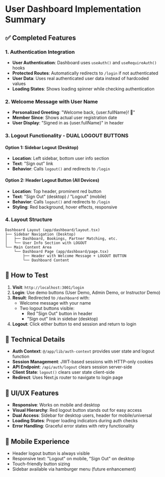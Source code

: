 # User Dashboard Implementation Summary

## ✅ Completed Features

### 1. Authentication Integration
- **User Authentication**: Dashboard uses `useAuth()` and `useRequireAuth()` hooks
- **Protected Routes**: Automatically redirects to `/login` if not authenticated
- **User Data**: Uses real authenticated user data instead of hardcoded values
- **Loading States**: Shows loading spinner while checking authentication

### 2. Welcome Message with User Name
- **Personalized Greeting**: "Welcome back, {user.fullName}! 👋"
- **Member Since**: Shows actual user registration date
- **User Display**: "Signed in as {user.fullName}" in header

### 3. Logout Functionality - DUAL LOGOUT BUTTONS

#### Option 1: Sidebar Logout (Desktop)
- **Location**: Left sidebar, bottom user info section
- **Text**: "Sign out" link
- **Behavior**: Calls `logout()` and redirects to `/login`

#### Option 2: Header Logout Button (All Devices)
- **Location**: Top header, prominent red button
- **Text**: "Sign Out" (desktop) / "Logout" (mobile)
- **Behavior**: Calls `logout()` and redirects to `/login`
- **Styling**: Red background, hover effects, responsive

### 4. Layout Structure
```
Dashboard Layout (app/dashboard/layout.tsx)
├── Sidebar Navigation (Desktop)
│   ├── Dashboard, Bookings, Partner Matching, etc.
│   └── User Info Section with LOGOUT
└── Main Content Area
    └── Dashboard Page (app/dashboard/page.tsx)
        ├── Header with Welcome Message + LOGOUT BUTTON
        └── Dashboard Content
```

## 🚀 How to Test

1. **Visit**: `http://localhost:3001/login`
2. **Login**: Use demo buttons (User Demo, Admin Demo, or Instructor Demo)  
3. **Result**: Redirected to `/dashboard` with:
   - Welcome message with your name
   - Two logout buttons visible:
     - Red "Sign Out" button in header
     - "Sign out" link in sidebar (desktop)
4. **Logout**: Click either button to end session and return to login

## 🔧 Technical Details

- **Auth Context**: `@/app/lib/auth-context` provides user state and logout function
- **Session Management**: JWT-based sessions with HTTP-only cookies
- **API Endpoint**: `/api/auth/logout` clears session server-side
- **Client State**: `logout()` clears user state client-side
- **Redirect**: Uses Next.js router to navigate to login page

## 🎨 UI/UX Features

- **Responsive**: Works on mobile and desktop
- **Visual Hierarchy**: Red logout button stands out for easy access  
- **Dual Access**: Sidebar for desktop users, header for mobile/universal
- **Loading States**: Proper loading indicators during auth checks
- **Error Handling**: Graceful error states with retry functionality

## 📱 Mobile Experience

- Header logout button is always visible
- Responsive text: "Logout" on mobile, "Sign Out" on desktop
- Touch-friendly button sizing
- Sidebar available via hamburger menu (future enhancement)
